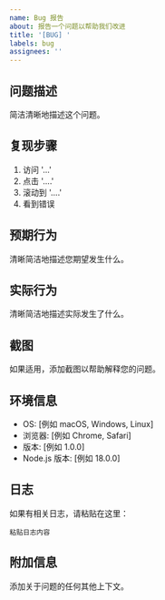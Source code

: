 ```yaml
---
name: Bug 报告
about: 报告一个问题以帮助我们改进
title: '[BUG] '
labels: bug
assignees: ''
---
```


## 问题描述

简洁清晰地描述这个问题。

## 复现步骤

1. 访问 '...'
2. 点击 '....'
3. 滚动到 '....'
4. 看到错误

## 预期行为

清晰简洁地描述您期望发生什么。

## 实际行为

清晰简洁地描述实际发生了什么。

## 截图

如果适用，添加截图以帮助解释您的问题。

## 环境信息

- OS: [例如 macOS, Windows, Linux]
- 浏览器: [例如 Chrome, Safari]
- 版本: [例如 1.0.0]
- Node.js 版本: [例如 18.0.0]

## 日志

如果有相关日志，请粘贴在这里：

```
粘贴日志内容
```

## 附加信息

添加关于问题的任何其他上下文。


